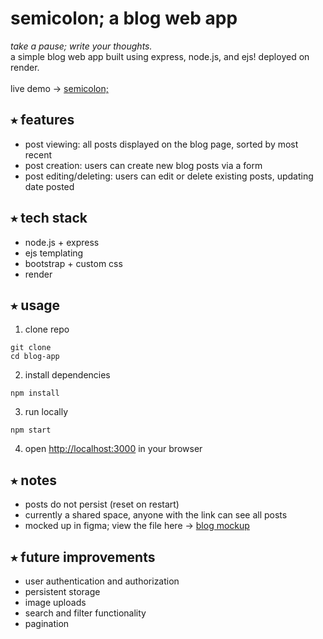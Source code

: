 # semicolon; a blog web app
*take a pause; write your thoughts.*<br>
a simple blog web app built using express, node.js, and ejs! deployed on render.<br><br>
live demo → [semicolon;](https://semicolon-oal4.onrender.com/)

## ⭑ features
- post viewing: all posts displayed on the blog page, sorted by most recent
- post creation: users can create new blog posts via a form
- post editing/deleting: users can edit or delete existing posts, updating date posted

## ⭑ tech stack
- node.js + express
- ejs templating
- bootstrap + custom css
- render

## ⭑ usage
1. clone repo
```
git clone
cd blog-app
```
2. install dependencies
```
npm install
```
3. run locally
```
npm start
```
4. open [http://localhost:3000](http://localhost:3000) in your browser

## ⭑ notes
- posts do not persist (reset on restart)
- currently a shared space, anyone with the link can see all posts
- mocked up in figma; view the file here → [blog mockup](https://www.figma.com/design/MevXyVPXva88u5XuFNsqMi/blog-mockup?node-id=0-1&t=3hTcf9aZVZ5F5LUw-1)

## ⭑ future improvements
- user authentication and authorization
- persistent storage
- image uploads
- search and filter functionality
- pagination
